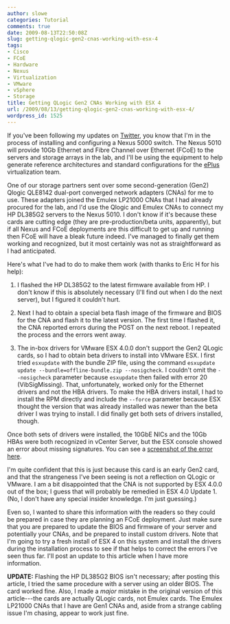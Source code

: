 ```yaml
---
author: slowe
categories: Tutorial
comments: true
date: 2009-08-13T22:50:08Z
slug: getting-qlogic-gen2-cnas-working-with-esx-4
tags:
- Cisco
- FCoE
- Hardware
- Nexus
- Virtualization
- VMware
- vSphere
- Storage
title: Getting QLogic Gen2 CNAs Working with ESX 4
url: /2009/08/13/getting-qlogic-gen2-cnas-working-with-esx-4/
wordpress_id: 1525
---
```


If you've been following my updates on [Twitter](http://twitter.com/scott_lowe), you know that I'm in the process of installing and configuring a Nexus 5000 switch. The Nexus 5010 will provide 10Gb Ethernet and Fibre Channel over Ethernet (FCoE) to the servers and storage arrays in the lab, and I'll be using the equipment to help generate reference architectures and standard configurations for the [ePlus](http://www.eplus.com/) virtualization team.

One of our storage partners sent over some second-generation (Gen2) Qlogic QLE8142 dual-port converged network adapters (CNAs) for me to use. These adapters joined the Emulex LP21000 CNAs that I had already procured for the lab, and I'd use the Qlogic and Emulex CNAs to connect my HP DL385G2 servers to the Nexus 5010. I don't know if it's because these cards are cutting edge (they are pre-production/beta units, apparently), but if all Nexus and FCoE deployments are this difficult to get up and running then FCoE will have a bleak future indeed. I've managed to finally get them working and recognized, but it most certainly was not as straightforward as I had anticipated.

Here's what I've had to do to make them work (with thanks to Eric H for his help):

1. I flashed the HP DL385G2 to the latest firmware available from HP. I don't know if this is absolutely necessary (I'll find out when I do the next server), but I figured it couldn't hurt.

2. Next I had to obtain a special beta flash image of the firmware and BIOS for the CNA and flash it to the latest version. The first time I flashed it, the CNA reported errors during the POST on the next reboot. I repeated the process and the errors went away.

3. The in-box drivers for VMware ESX 4.0.0 don't support the Gen2 QLogic cards, so I had to obtain beta drivers to install into VMware ESX. I first tried `esxupdate` with the bundle ZIP file, using the command `esxupdate update --bundle=offline-bundle.zip --nosigcheck`. I couldn't omit the `--nosigcheck` parameter because `esxupdate` then failed with error 20 (VibSigMissing). That, unfortunately, worked only for the Ethernet drivers and not the HBA drivers. To make the HBA drivers install, I had to install the RPM directly and include the `--force` parameter because ESX thought the version that was already installed was newer than the beta driver I was trying to install. I did finally get both sets of drivers installed, though.

Once both sets of drivers were installed, the 10GbE NICs and the 10Gb HBAs were both recognized in vCenter Server, but the ESX console showed an error about missing signatures. You can see a [screenshot of the error here](http://dl.getdropbox.com/u/1015730/esx4-gen2cna-drivers.png).

I'm quite confident that this is just because this card is an early Gen2 card, and that the strangeness I've been seeing is not a reflection on QLogic or VMware. I am a bit disappointed that the CNA is not supported by ESX 4.0.0 out of the box; I guess that will probably be remedied in ESX 4.0 Update 1. (No, I don't have any special insider knowledge. I'm just guessing.)

Even so, I wanted to share this information with the readers so they could be prepared in case they are planning an FCoE deployment. Just make sure that you are prepared to update the BIOS and firmware of your server and potentially your CNAs, and be prepared to install custom drivers. Note that I'm going to try a fresh install of ESX 4 on this system and install the drivers during the installation process to see if that helps to correct the errors I've seen thus far. I'll post an update to this article when I have more information.

**UPDATE:** Flashing the HP DL385G2 BIOS isn't necessary; after posting this article, I tried the same procedure with a server using an older BIOS. The card worked fine. Also, I made a _major_ mistake in the original version of this article---the cards are actually QLogic cards, not Emulex cards. The Emulex LP21000 CNAs that I have are Gen1 CNAs and, aside from a strange cabling issue I'm chasing, appear to work just fine.
